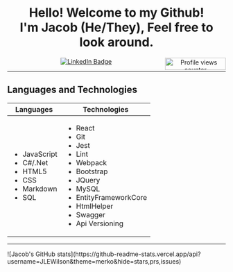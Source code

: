 <div align="center">           
<h1> 
 Hello! Welcome to my Github!
<br>
 I'm Jacob (He/They), Feel free to look around. 
</h1>
 
<a href="https://www.linkedin.com/in/jacob-lee-eugene-wilson/">
            <img src="https://img.shields.io/badge/-@jlewilson-0077B5?style=for-the-badge&amp;labelColor=0077B5&amp;logo=LinkedIn&amp;link=https://www.linkedin.com/in/jacob-lee-eugene-wilson/" alt="LinkedIn Badge">
</a>
<img style="display:inline-block; float:right" alt="Profile views counter" width="140px" height="28px" src="https://komarev.com/ghpvc/?username=JLEWilson&style=flat-square&color=blue"">
</div>
<hr>
<h2>Languages and Technologies</h2>

| Languages   | Technologies |
| ----------- | ----------- |
| <ul><li>JavaScript</li><li>C#/.Net</li><li>HTML5</li><li>CSS</li><li>Markdown</li><li>SQL</li></ul> | <ul><li>React</li><li>Git</li><li>Jest</li><li>Lint</li><li>Webpack</li><li>Bootstrap</li><li>JQuery</li><li>MySQL</li><li>EntityFrameworkCore</li><li>HtmlHelper</li><li>Swagger</li><li>Api Versioning</li></ul> |
<hr/>
![Jacob's GitHub stats](https://github-readme-stats.vercel.app/api?username=JLEWilson&theme=merko&hide=stars,prs,issues)
